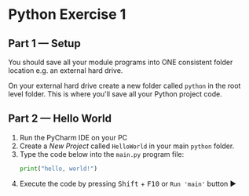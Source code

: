 # Python Exercise 1

## Part 1 — Setup

You should save all your module programs into ONE consistent folder location e.g. an external hard drive.

On your external hard drive create a new folder called `python` in the root level folder.  This is where you'll save all your Python project code.


## Part 2 — Hello World

1. Run the PyCharm IDE on your PC
2. Create a *New Project* called `HelloWorld` in your main `python` folder.
3. Type the code below into the `main.py` program file:
   ```python
   print("hello, world!")
   ```
4. Execute the code by pressing <kbd>Shift</kbd> + <kbd>F10</kbd> or `Run 'main'` button :arrow_forward:

